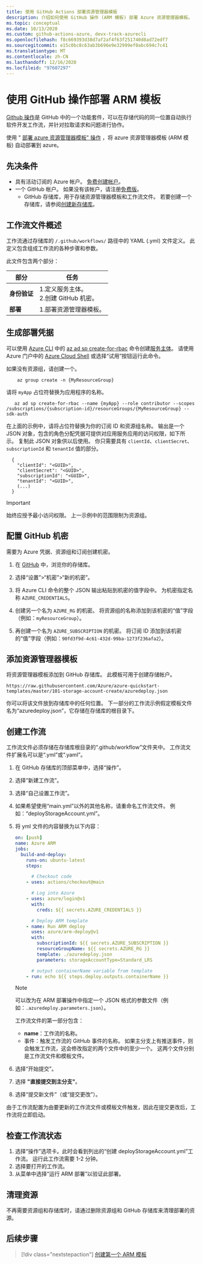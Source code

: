 ```yaml
---
title: 使用 GitHub Actions 部署资源管理器模板
description: 介绍如何使用 GitHub 操作 (ARM 模板) 部署 Azure 资源管理器模板。
ms.topic: conceptual
ms.date: 10/13/2020
ms.custom: github-actions-azure, devx-track-azurecli
ms.openlocfilehash: f8c669393d38d7af2af4f63f251740d8ad72edf7
ms.sourcegitcommit: e15c0bc8c63ab3b696e9e32999ef0abc694c7c41
ms.translationtype: MT
ms.contentlocale: zh-CN
ms.lasthandoff: 12/16/2020
ms.locfileid: "97607297"
---
```

# <a name="deploy-arm-templates-by-using-github-actions"></a>使用 GitHub 操作部署 ARM 模板

[Github 操作](https://docs.github.com/en/free-pro-team@latest/actions)是 GitHub 中的一个功能套件，可以在存储代码的同一位置自动执行软件开发工作流，并针对拉取请求和问题进行协作。

使用 " [部署 azure 资源管理器模板" 操作](https://github.com/marketplace/actions/deploy-azure-resource-manager-arm-template) ，将 azure 资源管理器模板 (ARM 模板) 自动部署到 azure。

## <a name="prerequisites"></a>先决条件

- 具有活动订阅的 Azure 帐户。 [免费创建帐户](https://azure.microsoft.com/free/?WT.mc_id=A261C142F)。
- 一个 GitHub 帐户。 如果没有该帐户，请注册[免费版](https://github.com/join)。
    - GitHub 存储库，用于存储资源管理器模板和工作流文件。 若要创建一个存储库，请参阅[创建新存储库](https://docs.github.com/en/free-pro-team@latest/github/creating-cloning-and-archiving-repositories/creating-a-new-repository)。


## <a name="workflow-file-overview"></a>工作流文件概述

工作流通过存储库的 `/.github/workflows/` 路径中的 YAML (.yml) 文件定义。 此定义包含组成工作流的各种步骤和参数。

此文件包含两个部分：

|部分  |任务  |
|---------|---------|
|**身份验证** | 1.定义服务主体。 <br /> 2.创建 GitHub 机密。 |
|**部署** | 1.部署资源管理器模板。 |

## <a name="generate-deployment-credentials"></a>生成部署凭据


可以使用 [Azure CLI](/cli/azure/) 中的 [az ad sp create-for-rbac](/cli/azure/ad/sp?view=azure-cli-latest#az-ad-sp-create-for-rbac&preserve-view=true) 命令创建[服务主体](../../active-directory/develop/app-objects-and-service-principals.md#service-principal-object)。 请使用 Azure 门户中的 [Azure Cloud Shell](https://shell.azure.com/) 或选择“试用”按钮运行此命令。

如果没有资源组，请创建一个。

```azurecli-interactive
    az group create -n {MyResourceGroup}
```

请将 `myApp` 占位符替换为应用程序的名称。

```azurecli-interactive
   az ad sp create-for-rbac --name {myApp} --role contributor --scopes /subscriptions/{subscription-id}/resourceGroups/{MyResourceGroup} --sdk-auth
```

在上面的示例中，请将占位符替换为你的订阅 ID 和资源组名称。 输出是一个 JSON 对象，包含的角色分配凭据可提供对应用服务应用的访问权限，如下所示。 复制此 JSON 对象供以后使用。 你只需要具有 `clientId`、`clientSecret`、`subscriptionId` 和 `tenantId` 值的部分。

```output
  {
    "clientId": "<GUID>",
    "clientSecret": "<GUID>",
    "subscriptionId": "<GUID>",
    "tenantId": "<GUID>",
    (...)
  }
```

> [!IMPORTANT]
> 始终应授予最小访问权限。 上一示例中的范围限制为资源组。



## <a name="configure-the-github-secrets"></a>配置 GitHub 机密

需要为 Azure 凭据、资源组和订阅创建机密。

1. 在 [GitHub](https://github.com/) 中，浏览你的存储库。

1. 选择“设置”>“机密”>“新的机密”。

1. 将 Azure CLI 命令的整个 JSON 输出粘贴到机密的值字段中。 为机密指定名称 `AZURE_CREDENTIALS`。

1. 创建另一个名为 `AZURE_RG` 的机密。 将资源组的名称添加到该机密的“值”字段（例如：`myResourceGroup`）。

1. 再创建一个名为 `AZURE_SUBSCRIPTION` 的机密。 将订阅 ID 添加到该机密的“值”字段（例如：`90fd3f9d-4c61-432d-99ba-1273f236afa2`）。

## <a name="add-resource-manager-template"></a>添加资源管理器模板

将资源管理器模板添加到 GitHub 存储库。 此模板可用于创建存储帐户。

```url
https://raw.githubusercontent.com/Azure/azure-quickstart-templates/master/101-storage-account-create/azuredeploy.json
```

你可以将该文件放到存储库中的任何位置。 下一部分的工作流示例假定模板文件名为“azuredeploy.json”，它存储在存储库的根目录下。

## <a name="create-workflow"></a>创建工作流

工作流文件必须存储在存储库根目录的“.github/workflow”文件夹中。 工作流文件扩展名可以是“.yml”或“.yaml”。 

1. 在 GitHub 存储库的顶部菜单中，选择“操作”。
1. 选择“新建工作流”。
1. 选择“自己设置工作流”。
1. 如果希望使用“main.yml”以外的其他名称，请重命名工作流文件。 例如：“deployStorageAccount.yml”。
1. 将 yml 文件的内容替换为以下内容：

    ```yml
    on: [push]
    name: Azure ARM
    jobs:
      build-and-deploy:
        runs-on: ubuntu-latest
        steps:

          # Checkout code
        - uses: actions/checkout@main

          # Log into Azure
        - uses: azure/login@v1
          with:
            creds: ${{ secrets.AZURE_CREDENTIALS }}

          # Deploy ARM template
        - name: Run ARM deploy
          uses: azure/arm-deploy@v1
          with:
            subscriptionId: ${{ secrets.AZURE_SUBSCRIPTION }}
            resourceGroupName: ${{ secrets.AZURE_RG }}
            template: ./azuredeploy.json
            parameters: storageAccountType=Standard_LRS

          # output containerName variable from template
        - run: echo ${{ steps.deploy.outputs.containerName }}
    ```
    > [!NOTE]
    > 可以改为在 ARM 部署操作中指定一个 JSON 格式的参数文件（例如：`.azuredeploy.parameters.json`）。

    工作流文件的第一部分包含：

    - **name**：工作流的名称。
    - 事件：触发工作流的 GitHub 事件的名称。 如果主分支上有推送事件，则会触发工作流，这会修改指定的两个文件中的至少一个。 这两个文件分别是工作流文件和模板文件。

1. 选择“开始提交”。
1. 选择 **"直接提交到主分支"**。
1. 选择“提交新文件”（或“提交更改”）。 

由于工作流配置为由要更新的工作流文件或模板文件触发，因此在提交更改后，工作流将立即启动。

## <a name="check-workflow-status"></a>检查工作流状态

1. 选择“操作”选项卡。此时会看到列出的“创建 deployStorageAccount.yml”工作流。 运行此工作流需要 1-2 分钟。
1. 选择要打开的工作流。
1. 从菜单中选择“运行 ARM 部署”以验证此部署。

## <a name="clean-up-resources"></a>清理资源
不再需要资源组和存储库时，请通过删除资源组和 GitHub 存储库来清理部署的资源。

## <a name="next-steps"></a>后续步骤

> [!div class="nextstepaction"]
> [创建第一个 ARM 模板](./template-tutorial-create-first-template.md)
